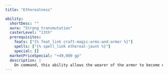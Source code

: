 ```yaml
---
title: "Etherealness"

ability:
  shortDesc: ""
  aura: "Strong transmutation"
  casterLevel: "13th"
  prerequisites:
    feats: ["{% feat_link craft-magic-arms-and-armor %}"]
    spells: ["{% spell_link ethereal-jaunt %}"]
    special: []
  marketPriceSpecial: "+49,000 gp"
  description: |
    On command, this ability allows the wearer of the armor to become ethereal (as the {% spell_link ethereal-jaunt %} spell) once per day. The character can remain ethereal for as long as desired, but once he returns to normal, he cannot become ethereal again that day.
---
```

